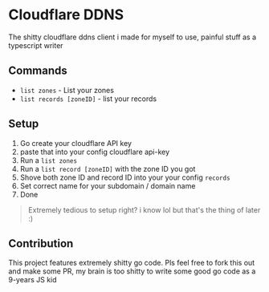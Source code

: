 # Cloudflare DDNS

The shitty cloudflare ddns client i made for myself to use, painful stuff as a typescript writer

## Commands

- `list zones` - List your zones
- `list records [zoneID]` - list your records


## Setup
1. Go create your cloudflare API key
2. paste that into your config cloudflare api-key
3. Run a `list zones`
4. Run a `list record [zoneID]` with the zone ID you got
5. Shove both zone ID and record ID into your your config `records`
6. Set correct name for your subdomain / domain name
7. Done

> Extremely tedious to setup right? i know lol but that's the thing of later :)

## Contribution

This project features extremely shitty go code. Pls feel free to fork this out and make some PR, my brain is too shitty to write some good go code as a 9-years JS kid
